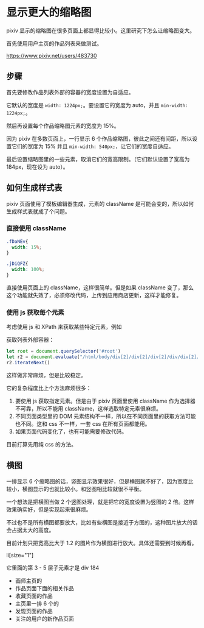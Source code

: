 # 显示更大的缩略图

pixiv 显示的缩略图在很多页面上都显得比较小。这里研究下怎么让缩略图变大。

首先使用用户主页的作品列表来做测试。

https://www.pixiv.net/users/483730

## 步骤

首先要修改作品列表外部的容器的宽度设置为自适应。

它默认的宽度是 `width: 1224px;`。要设置它的宽度为 auto，并且 `min-width: 1224px;`。

然后再设置每个作品缩略图元素的宽度为 15%。

因为 pixiv 在多数页面上，一行显示 6 个作品缩略图，彼此之间还有间距，所以设置它们的宽度为 15% 并且 `min-width: 540px;`，让它们的宽度自适应。

最后设置缩略图里的一些元素，取消它们的宽高限制。（它们默认设置了宽高为 184px，现在设为 auto）。

## 如何生成样式表

pixiv 页面使用了模板编辑器生成，元素的 className 是可能会变的，所以如何生成样式表就成了个问题。

### 直接使用 className

```css
.fDaNEv{
  width: 15%;
}

.jDiQFZ{
  width: 100%;
}
```

直接使用页面上的 className，这样很简单。但是如果 className 变了，那么这个功能就失效了，必须修改代码，上传到应用商店更新，这样才能修复。

### 使用 js 获取每个元素

考虑使用 js 和 XPath 来获取某些特定元素，例如

获取列表外部容器：

```js
let root = document.querySelector('#root')
let r2 = document.evaluate("/html/body/div[2]/div[2]/div[2]/div/div[2]/div[3]/div/div", document, null, XPathResult.ANY_TYPE, null);
r2.iterateNext()
```

这样做非常麻烦，但是比较稳定。

它的复杂程度比上个方法麻烦很多：

1. 要使用 js 获取指定元素。但是由于 pixiv 页面里使用 className 作为选择器不可靠，所以不能用 className，这样选取特定元素很麻烦。
2. 不同页面类型里的 DOM 元素结构不一样，所以在不同页面里的获取方法可能也不同。这和 css 不一样，一套 css 在所有页面都能用。
3. 如果页面代码变化了，也有可能需要修改代码。

目前打算先用纯 css 的方法。

## 横图

一排显示 6 个缩略图的话，竖图显示效果很好，但是横图就不好了，因为宽度比较小，横图显示的也就比较小。和竖图相比较就很不平衡。

一个想法是把横图当做 2 个竖图处理，就是把它的宽度设置为竖图的 2 倍。这样效果确实好，但是实现起来很麻烦。

不过也不是所有横图都要放大，比如有些横图是接近于方图的，这种图片放大的话会占据太大的高度。

目前计划只把宽高比大于 1.2 的图片作为横图进行放大。具体还需要到时候再看。



li[size="1"]

它里面的第 3 - 5 层子元素才是 div 184

- 画师主页的
- 作品页面下面的相关作品
- 收藏页面的作品
- 主页里一排 6 个的
- 发现页面的作品
- 关注的用户的新作品页面
